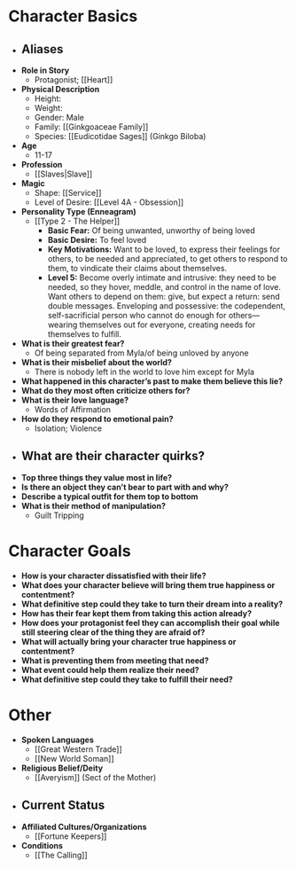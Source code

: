 # Character Basics
- **Aliases**
	- 
- **Role in Story**
	- Protagonist; [[Heart]]
- **Physical Description**
	- Height:
	- Weight:
	- Gender: Male
	- Family: [[Ginkgoaceae Family]]
	- Species: [[Eudicotidae Sages]] (Ginkgo Biloba)
- **Age**
	- 11-17
- **Profession**
	- [[Slaves|Slave]]
- **Magic**
	- Shape: [[Service]]
	- Level of Desire: [[Level 4A - Obsession]]
- **Personality Type (Enneagram)**
	- [[Type 2 - The Helper]]
		- **Basic Fear:** Of being unwanted, unworthy of being loved
		- **Basic Desire:** To feel loved
		- **Key Motivations:** Want to be loved, to express their feelings for others, to be needed and appreciated, to get others to respond to them, to vindicate their claims about themselves.
		- **Level 5:** Become overly intimate and intrusive: they need to be needed, so they hover, meddle, and control in the name of love. Want others to depend on them: give, but expect a return: send double messages. Enveloping and possessive: the codependent, self-sacrificial person who cannot do enough for others—wearing themselves out for everyone, creating needs for themselves to fulfill.
- **What is their greatest fear?**
	- Of being separated from Myla/of being unloved by anyone
- **What is their misbelief about the world?**
	- There is nobody left in the world to love him except for Myla
- **What happened in this character’s past to make them believe this lie?**
- **What do they most often criticize others for?**
- **What is their love language?**
	- Words of Affirmation
- **How do they respond to emotional pain?**
	- Isolation; Violence
- **What are their character quirks?**
	- 
- **Top three things they value most in life?**
- **Is there an object they can’t bear to part with and why?**
- **Describe a typical outfit for them top to bottom**
- **What is their method of manipulation?**
	- Guilt Tripping
# Character Goals
- **How is your character dissatisfied with their life?**
- **What does your character believe will bring them true happiness or contentment?**
- **What definitive step could they take to turn their dream into a reality?**
- **How has their fear kept them from taking this action already?**
- **How does your protagonist feel they can accomplish their goal while still steering clear of the thing they are afraid of?**
- **What will actually bring your character true happiness or contentment?**
- **What is preventing them from meeting that need?**
- **What event could help them realize their need?**
- **What definitive step could they take to fulfill their need?**
# Other
- **Spoken Languages**
	- [[Great Western Trade]]
	- [[New World Soman]]
- **Religious Belief/Deity**
	- [[Averyism]] (Sect of the Mother)
- **Current Status**
	- 
- **Affiliated Cultures/Organizations**
	- [[Fortune Keepers]]
- **Conditions**
	- [[The Calling]]